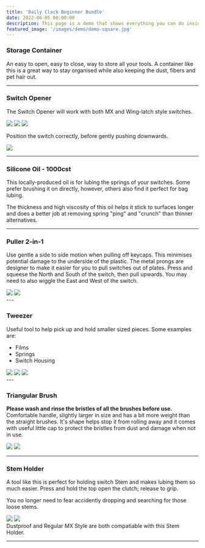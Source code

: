 ```yaml
---
title: 'Daily Clack Beginner Bundle'
date: 2022-06-05 00:00:00
description: This page is a demo that shows everything you can do inside portfolio and blog posts.
featured_image: '/images/demo/demo-square.jpg'
---
```


### Storage Container
An easy to open, easy to close, way to store all your tools. A container like this is a great way to stay organised while also keeping the dust, fibers and pet hair out. 

---

### Switch Opener
The Switch Opener will work with both MX and Wing-latch style switches.

<div class="gallery" data-columns="3">
	<img src="/images/Photo_Blog/Switch_Opener.jpg">
	<img src="/images/Photo_Blog/Switch_Opener_Kailh.jpg">
	<img src="/images/Photo_Blog/Switch_Opener_MX.jpg">
</div>

Position the switch correctly, before gently pushing downwards. 

<div class="gallery" data-columns="2">
	<img src="/images/Photo_Blog/Switch_Opener_MX_Open.jpg">
</div>

---

### Silicone Oil - 1000cst
This locally-produced oil is for lubing the springs of your switches. Some prefer brushing it on directly, however, others also find it perfect for bag lubing. 
 
<div class="gallery" data-columns="3">

</div>
The thickness and high viscosity of this oil helps it stick to surfaces longer and does a better job at removing spring "ping" and "crunch" than thinner alternatives. 

---

### Puller 2-in-1 
Use gentle a side to side motion when pulling off keycaps. This minimises potential damage to the underside of the plastic. 
The metal prongs are designer to make it easier for you to pull switches out of plates. Press and squeese the North and South of the switch, then pull upwards. 
You may need to also wiggle the East and West of the switch. 

<div class="gallery" data-columns="2">
<img src="/images/Photo_Blog/Wire_Puller.jpg">
<img src="/images/Photo_Blog/Switch_Puller.jpg">
</div>
---

### Tweezer
Useful tool to help pick up and hold smaller sized pieces.
Some examples are:
* Films
* Springs
* Switch Housing

<div class="gallery" data-columns="3">
	<img src="/images/Photo_Blog/Tweeser_Film.jpg">
	<img src="/images/Photo_Blog/Tweeser_Spring.jpg">
	<img src="/images/Photo_Blog/Tweeser_Top.jpg">
</div>
---

### Triangular Brush
**Please wash and rinse the bristles of all the brushes before use.**
Comfortable handle, slightly larger in size and has a bit more weight than the straight brushes. 
It's shape helps stop it from rolling away and it comes with useful little cap to protect the bristles from dust and damage when not in use.  

<div class="gallery" data-columns="2">
	<img src="/images/Photo_Blog/Brush.jpg">
	<img src="/images/Photo_Blog/Brush_2.jpg">
</div>

---

### Stem Holder
A tool like this is perfect for holding switch Stem and makes lubing them so much easier. Press and hold the top open the clutch; release to grip. 

You no longer need to fear accidently dropping and searching for those loose stems.  

<div class="gallery" data-columns="2">
	<img src="/images/Photo_Blog/Stem_Holder_Dustproof.jpg">
	<img src="/images/Photo_Blog/Stem_Holder_MX.jpg">
</div>
Dustproof and Regular MX Style are both compatiable with this Stem Holder. 

---


